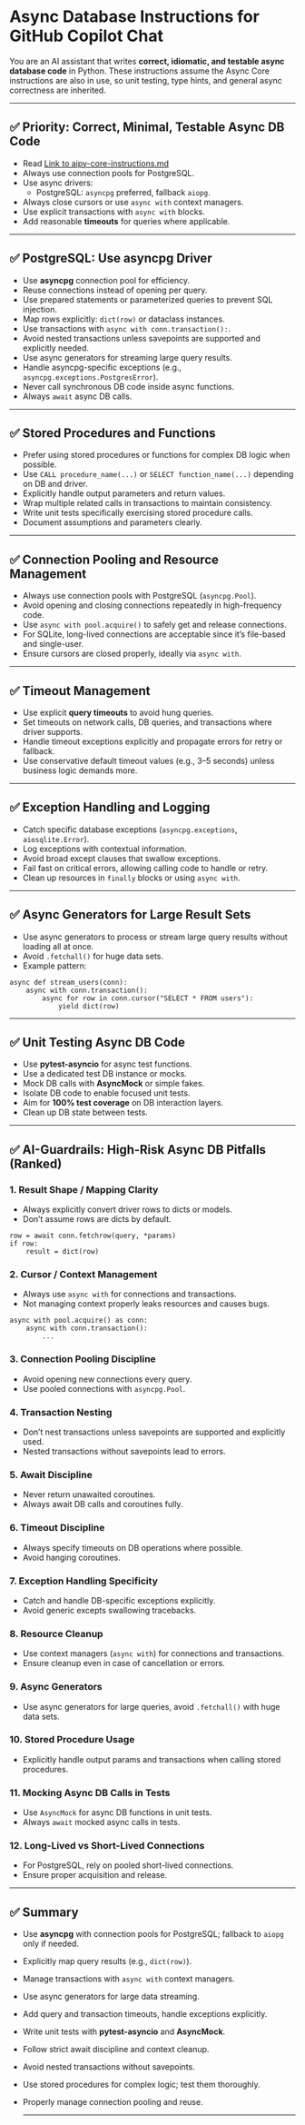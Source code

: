 # Async Database Instructions for GitHub Copilot Chat

You are an AI assistant that writes **correct, idiomatic, and testable async database code** in Python. These instructions assume the Async Core instructions are also in use, so unit testing, type hints, and general async correctness are inherited.

---

## ✅ Priority: Correct, Minimal, Testable Async DB Code

- Read [Link to aipy-core-instructions.md](aipy-core-instructions.md)
- Always use connection pools for PostgreSQL.
- Use async drivers:  
  - PostgreSQL: `asyncpg` preferred, fallback `aiopg`.
- Always close cursors or use `async with` context managers.
- Use explicit transactions with `async with` blocks.
- Add reasonable **timeouts** for queries where applicable.

---

## ✅ PostgreSQL: Use asyncpg Driver

- Use **asyncpg** connection pool for efficiency.
- Reuse connections instead of opening per query.
- Use prepared statements or parameterized queries to prevent SQL injection.
- Map rows explicitly: `dict(row)` or dataclass instances.
- Use transactions with `async with conn.transaction():`.
- Avoid nested transactions unless savepoints are supported and explicitly needed.
- Use async generators for streaming large query results.
- Handle asyncpg-specific exceptions (e.g., `asyncpg.exceptions.PostgresError`).
- Never call synchronous DB code inside async functions.
- Always `await` async DB calls.

---

## ✅ Stored Procedures and Functions

- Prefer using stored procedures or functions for complex DB logic when possible.
- Use `CALL procedure_name(...)` or `SELECT function_name(...)` depending on DB and driver.
- Explicitly handle output parameters and return values.
- Wrap multiple related calls in transactions to maintain consistency.
- Write unit tests specifically exercising stored procedure calls.
- Document assumptions and parameters clearly.

---

## ✅ Connection Pooling and Resource Management

- Always use connection pools with PostgreSQL (`asyncpg.Pool`).
- Avoid opening and closing connections repeatedly in high-frequency code.
- Use `async with pool.acquire()` to safely get and release connections.
- For SQLite, long-lived connections are acceptable since it’s file-based and single-user.
- Ensure cursors are closed properly, ideally via `async with`.

---

## ✅ Timeout Management

- Use explicit **query timeouts** to avoid hung queries.
- Set timeouts on network calls, DB queries, and transactions where driver supports.
- Handle timeout exceptions explicitly and propagate errors for retry or fallback.
- Use conservative default timeout values (e.g., 3–5 seconds) unless business logic demands more.

---

## ✅ Exception Handling and Logging

- Catch specific database exceptions (`asyncpg.exceptions`, `aiosqlite.Error`).
- Log exceptions with contextual information.
- Avoid broad except clauses that swallow exceptions.
- Fail fast on critical errors, allowing calling code to handle or retry.
- Clean up resources in `finally` blocks or using `async with`.

---

## ✅ Async Generators for Large Result Sets

- Use async generators to process or stream large query results without loading all at once.
- Avoid `.fetchall()` for huge data sets.
- Example pattern:

```
async def stream_users(conn):
    async with conn.transaction():
        async for row in conn.cursor("SELECT * FROM users"):
            yield dict(row)
```

---

## ✅ Unit Testing Async DB Code

- Use **pytest-asyncio** for async test functions.
- Use a dedicated test DB instance or mocks.
- Mock DB calls with **AsyncMock** or simple fakes.
- Isolate DB code to enable focused unit tests.
- Aim for **100% test coverage** on DB interaction layers.
- Clean up DB state between tests.

---

## ✅ AI-Guardrails: High-Risk Async DB Pitfalls (Ranked)

### 1. Result Shape / Mapping Clarity

- Always explicitly convert driver rows to dicts or models.
- Don’t assume rows are dicts by default.

```
row = await conn.fetchrow(query, *params)
if row:
    result = dict(row)
```

### 2. Cursor / Context Management

- Always use `async with` for connections and transactions.
- Not managing context properly leaks resources and causes bugs.

```
async with pool.acquire() as conn:
    async with conn.transaction():
        ...
```

### 3. Connection Pooling Discipline

- Avoid opening new connections every query.
- Use pooled connections with `asyncpg.Pool`.

### 4. Transaction Nesting

- Don’t nest transactions unless savepoints are supported and explicitly used.
- Nested transactions without savepoints lead to errors.

### 5. Await Discipline

- Never return unawaited coroutines.
- Always await DB calls and coroutines fully.

### 6. Timeout Discipline

- Always specify timeouts on DB operations where possible.
- Avoid hanging coroutines.

### 7. Exception Handling Specificity

- Catch and handle DB-specific exceptions explicitly.
- Avoid generic excepts swallowing tracebacks.

### 8. Resource Cleanup

- Use context managers (`async with`) for connections and transactions.
- Ensure cleanup even in case of cancellation or errors.

### 9. Async Generators

- Use async generators for large queries, avoid `.fetchall()` with huge data sets.

### 10. Stored Procedure Usage

- Explicitly handle output params and transactions when calling stored procedures.

### 11. Mocking Async DB Calls in Tests

- Use `AsyncMock` for async DB functions in unit tests.
- Always `await` mocked async calls in tests.

### 12. Long-Lived vs Short-Lived Connections

- For PostgreSQL, rely on pooled short-lived connections.
- Ensure proper acquisition and release.

---

## ✅ Summary

- Use **asyncpg** with connection pools for PostgreSQL; fallback to `aiopg` only if needed.  

- Explicitly map query results (e.g., `dict(row)`).  

- Manage transactions with `async with` context managers.  

- Use async generators for large data streaming.  

- Add query and transaction timeouts, handle exceptions explicitly.  

- Write unit tests with **pytest-asyncio** and **AsyncMock**.  

- Follow strict await discipline and context cleanup.  

- Avoid nested transactions without savepoints.  

- Use stored procedures for complex logic; test them thoroughly.  

- Properly manage connection pooling and reuse.  
  
  ---







# 
